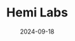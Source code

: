 ---  
layout: startup_page  
title: "Hemi Labs"  
id: "hemi.xyz"  
permalink: "/hemilabshemi.xyz09182024/"  
website: "https://hemi.xyz/"  
funding_round: ""  
funding_amount: "$15M"  
investors: "Binance Labs, Breyer Capital, Big Brain Holdings, Crypto.com, Web3 Ventures, HyperChain Capital, Alchemy, SALT Fund, Kelly Investments, Sunflower Capital, DNA Fund, Gate Ventures, Quantstamp, TRGC, BTC INC, Artichoke Capital, Cypher Capital, SNZ Holding, C6E, IBG Capital, Protein Capital, MON Ventures, SV5, Impossible Finance, Jihan Wu (Bitdeer), George Burke (Portal), Sonny Singh (Beluga)"  
about: "Hemi Labs is developing Hemi, a modular blockchain network designed for superior scaling, security, and interoperability by unifying Bitcoin and Ethereum. It aims to create a 'supernetwork' unlocking new levels of programmability and portability for Web3 applications. The network features a Hemi Virtual Machine (hVM) and Bitcoin Programmability Kit (hBK) to enable developers to build smart contracts interacting with both blockchains."  
markets: "Blockchain, Cryptocurrency, Bitcoin, Ethereum, Web3"  
hq: "New Castle, Delaware, United States"  
founded_year: "2023"  
linkedin: "https://www.linkedin.com/company/hemi-labs/"  
twitter: "https://x.com/hemi_xyz"  
instagram: ""  
facebook: ""  
crunchbase: "https://www.crunchbase.com/organization/hemi-labs"  
pitchbook: "https://pitchbook.com/profiles/company/608680-99"  

date_display: "18-Sep-2024"  
date: "2024-09-18"

# SEO Optimization  
meta_title: "Hemi Labs -  Funding ($15M)"  
meta_description: "Hemi Labs, Hemi Labs is developing Hemi, a modular blockchain network designed for superior scaling, security, and interoperability by unifying Bitcoin and Ether..."  
meta_keywords: "Hemi Labs, Blockchain, Cryptocurrency, Bitcoin, Ethereum, Web3,  funding"  
canonical_url: "https://startup.projectstartups.com/hemilabshemi.xyz09182024/"  
---